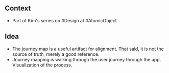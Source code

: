 ## Context
- Part of Kim's series on #Design at #AtomicObject 

## Idea
- The journey map is a useful artifact for alignment. That said, it is not the source of truth, merely a good reference. 
- Journey mapping is walking through the user journey through the app. Visualization of the process. 